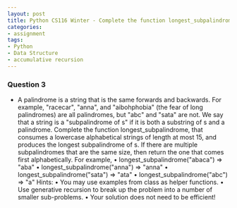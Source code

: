 ```yaml
---
layout: post
title: Python CS116 Winter - Complete the function longest_subpalindrome
categories:
- assignment
tags:
- Python
- Data Structure
- accumulative recursion
---
```


### Question 3

- A palindrome is a string that is the same forwards and backwards. For example, "racecar", "anna", and
"aibohphobia" (the fear of long palindromes) are all palindromes, but "abc" and "sata" are not.
We say that a string is a "subpalindrome of s" if it is both a substring of s and a palindrome.
Complete the function longest_subpalindrome, that consumes a lowercase alphabetical strings of 
length at most 15, and produces the longest subpalindrome of s. If there are multiple
subpalindromes that are the same size, then return the one that comes first alphabetically.
For example,
• longest_subpalindrome("abaca") => "aba"
• longest_subpalindrome("anna") => "anna"
• longest_subpalindrome("sata") => "ata"
• longest_subpalindrome("abc") => "a"
Hints:
• You may use examples from class as helper functions.
• Use generative recursion to break up the problem into a number of smaller sub-problems.
• Your solution does not need to be efficient!
